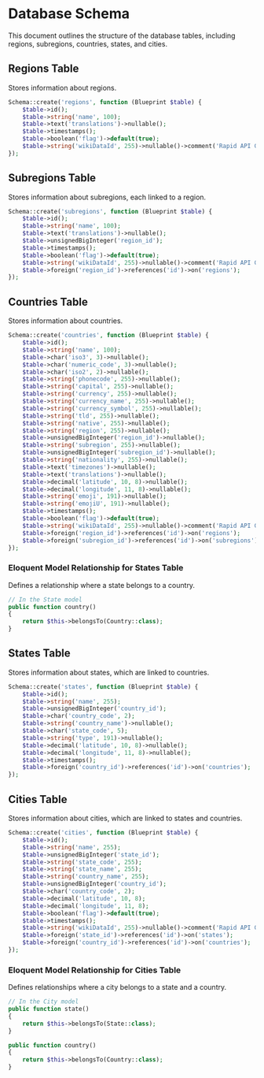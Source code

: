 # Database Schema

This document outlines the structure of the database tables, including regions, subregions, countries, states, and cities.

## Regions Table

Stores information about regions.

```php
Schema::create('regions', function (Blueprint $table) {
    $table->id();
    $table->string('name', 100);
    $table->text('translations')->nullable();
    $table->timestamps();
    $table->boolean('flag')->default(true);
    $table->string('wikiDataId', 255)->nullable()->comment('Rapid API GeoDB Cities');
});
```

## Subregions Table

Stores information about subregions, each linked to a region.

```php
Schema::create('subregions', function (Blueprint $table) {
    $table->id();
    $table->string('name', 100);
    $table->text('translations')->nullable();
    $table->unsignedBigInteger('region_id');
    $table->timestamps();
    $table->boolean('flag')->default(true);
    $table->string('wikiDataId', 255)->nullable()->comment('Rapid API GeoDB Cities');
    $table->foreign('region_id')->references('id')->on('regions');
});
```

## Countries Table

Stores information about countries.

```php
Schema::create('countries', function (Blueprint $table) {
    $table->id();
    $table->string('name', 100);
    $table->char('iso3', 3)->nullable();
    $table->char('numeric_code', 3)->nullable();
    $table->char('iso2', 2)->nullable();
    $table->string('phonecode', 255)->nullable();
    $table->string('capital', 255)->nullable();
    $table->string('currency', 255)->nullable();
    $table->string('currency_name', 255)->nullable();
    $table->string('currency_symbol', 255)->nullable();
    $table->string('tld', 255)->nullable();
    $table->string('native', 255)->nullable();
    $table->string('region', 255)->nullable();
    $table->unsignedBigInteger('region_id')->nullable();
    $table->string('subregion', 255)->nullable();
    $table->unsignedBigInteger('subregion_id')->nullable();
    $table->string('nationality', 255)->nullable();
    $table->text('timezones')->nullable();
    $table->text('translations')->nullable();
    $table->decimal('latitude', 10, 8)->nullable();
    $table->decimal('longitude', 11, 8)->nullable();
    $table->string('emoji', 191)->nullable();
    $table->string('emojiU', 191)->nullable();
    $table->timestamps();
    $table->boolean('flag')->default(true);
    $table->string('wikiDataId', 255)->nullable()->comment('Rapid API GeoDB Cities');
    $table->foreign('region_id')->references('id')->on('regions');
    $table->foreign('subregion_id')->references('id')->on('subregions');
});
```

### Eloquent Model Relationship for States Table

Defines a relationship where a state belongs to a country.

```php
// In the State model
public function country()
{
    return $this->belongsTo(Country::class);
}
```

## States Table

Stores information about states, which are linked to countries.

```php
Schema::create('states', function (Blueprint $table) {
    $table->id();
    $table->string('name', 255);
    $table->unsignedBigInteger('country_id');
    $table->char('country_code', 2);
    $table->string('country_name')->nullable();
    $table->char('state_code', 5);
    $table->string('type', 191)->nullable();
    $table->decimal('latitude', 10, 8)->nullable();
    $table->decimal('longitude', 11, 8)->nullable();
    $table->timestamps();
    $table->foreign('country_id')->references('id')->on('countries');
});
```

## Cities Table

Stores information about cities, which are linked to states and countries.

```php
Schema::create('cities', function (Blueprint $table) {
    $table->id();
    $table->string('name', 255);
    $table->unsignedBigInteger('state_id');
    $table->string('state_code', 255);
    $table->string('state_name', 255);
    $table->string('country_name', 255);
    $table->unsignedBigInteger('country_id');
    $table->char('country_code', 2);
    $table->decimal('latitude', 10, 8);
    $table->decimal('longitude', 11, 8);
    $table->boolean('flag')->default(true);
    $table->timestamps();
    $table->string('wikiDataId', 255)->nullable()->comment('Rapid API GeoDB Cities');
    $table->foreign('state_id')->references('id')->on('states');
    $table->foreign('country_id')->references('id')->on('countries');
});
```

### Eloquent Model Relationship for Cities Table

Defines relationships where a city belongs to a state and a country.

```php
// In the City model
public function state()
{
    return $this->belongsTo(State::class);
}

public function country()
{
    return $this->belongsTo(Country::class);
}
```
